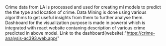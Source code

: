 Crime data from LA is processed and used for creating ml models to predict the the type and location of crime.
Data Mining is done using various algorithms to get useful insights from them to further analyse them.
Dashboard for the visualization purpose is made in powerbi which is integrated with react website contaning description of various crime predicted in above model.
Link to the dashboard(website):"https://crime-analysis-ac393.web.app/"
